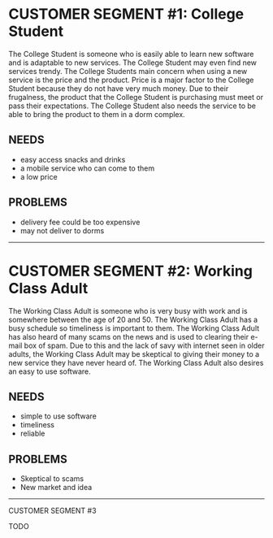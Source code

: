 
# CUSTOMER SEGMENT #1: College Student
The College Student is someone who is easily able to learn new software and is adaptable to new services. The College Student
may even find new services trendy. The College Students main concern when using a new service is the price and the product.
Price is a major factor to the College Student because they do not have very much money. Due to their frugalness, the product
that the College Student is purchasing must meet or pass their expectations. The College Student also needs the service to be
able to bring the product to them in a dorm complex.

## NEEDS
- easy access snacks and drinks
- a mobile service who can come to them
- a low price

## PROBLEMS
- delivery fee could be too expensive
- may not deliver to dorms

------------------------------------------------------------------------------------------------------------------------------

# CUSTOMER SEGMENT #2: Working Class Adult
The Working Class Adult is someone who is very busy with work and is somewhere between the age of 20 and 50. The Working Class
Adult has a busy schedule so timeliness is important to them. The Working Class Adult has also heard of many scams on the news
and is used to clearing their e-mail box of spam. Due to this and the lack of savy with internet seen in older adults, the
Working Class Adult may be skeptical to giving their money to a new service they have never heard of. The Working Class Adult
also desires an easy to use software.

## NEEDS
- simple to use software
- timeliness
- reliable

## PROBLEMS
- Skeptical to scams
- New market and idea

------------------------------------------------------------------------------------------------------------------------------

CUSTOMER SEGMENT #3

TODO
